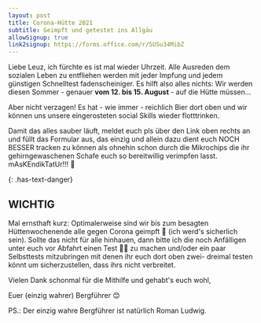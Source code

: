 ```yaml
---
layout: post
title: Corona-Hütte 2021
subtitle: Geimpft und getestet ins Allgäu
allowSignup: true
link2signup: https://forms.office.com/r/5USu34MibZ
---
```


Liebe Leuz, ich fürchte es ist mal wieder Uhrzeit. Alle Ausreden dem sozialen Leben zu entfliehen werden mit jeder Impfung und jedem günstigen Schnelltest fadenscheiniger. Es hilft also alles nichts: Wir werden diesen Sommer - genauer **vom 12. bis 15. August** - auf die Hütte müssen...

Aber nicht verzagen! Es hat - wie immer - reichlich Bier dort oben und wir können uns unsere eingerosteten social Skills wieder flotttrinken.

Damit das alles sauber läuft, meldet euch pls über den Link oben rechts an und füllt das Formular aus, das einzig und allein dazu dient euch NOCH BESSER tracken zu können als ohnehin schon durch die Mikrochips die ihr gehirngewaschenen Schafe euch so bereitwillig verimpfen lasst. mAsKEndikTatUr!!! 🤪

{: .has-text-danger}
## WICHTIG

Mal ernsthaft kurz: Optimalerweise sind wir bis zum besagten Hüttenwochenende alle gegen Corona geimpft 💉 (ich werd's sicherlich sein). Sollte das nicht für alle hinhauen, dann bitte ich die noch Anfälligen unter euch vor Abfahrt einen Test 🧪🧫 zu machen und/oder ein paar Selbsttests mitzubringen mit denen ihr euch dort oben zwei- dreimal testen könnt um sicherzustellen, dass ihrs nicht verbreitet.

Vielen Dank schonmal für die Mithilfe und gehabt's euch wohl,

Euer (einzig wahrer) Bergführer 😊

PS.: Der einzig wahre Bergführer ist natürlich Roman Ludwig.